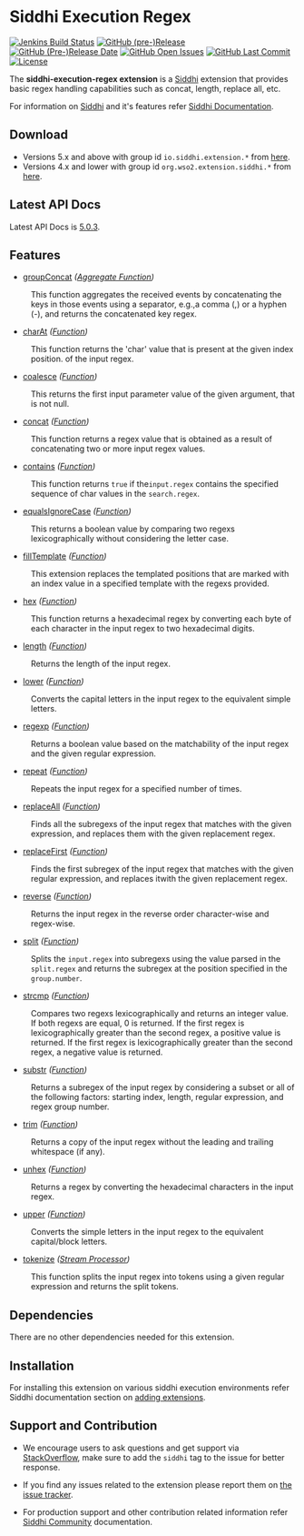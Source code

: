 Siddhi Execution Regex
======================================

  [![Jenkins Build Status](https://wso2.org/jenkins/job/siddhi/job/siddhi-execution-regex/badge/icon)](https://wso2.org/jenkins/job/siddhi/job/siddhi-execution-regex/)
  [![GitHub (pre-)Release](https://img.shields.io/github/release/siddhi-io/siddhi-execution-regex/all.svg)](https://github.com/siddhi-io/siddhi-execution-regex/releases)
  [![GitHub (Pre-)Release Date](https://img.shields.io/github/release-date-pre/siddhi-io/siddhi-execution-regex.svg)](https://github.com/siddhi-io/siddhi-execution-regex/releases)
  [![GitHub Open Issues](https://img.shields.io/github/issues-raw/siddhi-io/siddhi-execution-regex.svg)](https://github.com/siddhi-io/siddhi-execution-regex/issues)
  [![GitHub Last Commit](https://img.shields.io/github/last-commit/siddhi-io/siddhi-execution-regex.svg)](https://github.com/siddhi-io/siddhi-execution-regex/commits/master)
  [![License](https://img.shields.io/badge/License-Apache%202.0-blue.svg)](https://opensource.org/licenses/Apache-2.0)

The **siddhi-execution-regex extension** is a <a target="_blank" href="https://siddhi.io/">Siddhi</a> extension that provides basic regex handling capabilities such as concat, length, replace all, etc.

For information on <a target="_blank" href="https://siddhi.io/">Siddhi</a> and it's features refer <a target="_blank" href="https://siddhi.io/redirect/docs.html">Siddhi Documentation</a>. 

## Download

* Versions 5.x and above with group id `io.siddhi.extension.*` from <a target="_blank" href="https://mvnrepository.com/artifact/io.siddhi.extension.execution.regex/siddhi-execution-regex/">here</a>.
* Versions 4.x and lower with group id `org.wso2.extension.siddhi.*` from <a target="_blank" href="https://mvnrepository.com/artifact/org.wso2.extension.siddhi.execution.regex/siddhi-execution-regex">here</a>.

## Latest API Docs 

Latest API Docs is <a target="_blank" href="https://siddhi-io.github.io/siddhi-execution-regex/api/5.0.3">5.0.3</a>.

## Features

* <a target="_blank" href="https://siddhi-io.github.io/siddhi-execution-regex/api/5.0.3/#groupconcat-aggregate-function">groupConcat</a> *(<a target="_blank" href="http://siddhi.io/en/v5.0/docs/query-guide/#aggregate-function">Aggregate Function</a>)*<br> <div style="padding-left: 1em;"><p>This function aggregates the received events by concatenating the keys in those events using a separator, e.g.,a comma (,) or a hyphen (-), and returns the concatenated key regex.</p></div>
* <a target="_blank" href="https://siddhi-io.github.io/siddhi-execution-regex/api/5.0.3/#charat-function">charAt</a> *(<a target="_blank" href="http://siddhi.io/en/v5.0/docs/query-guide/#function">Function</a>)*<br> <div style="padding-left: 1em;"><p>This function returns the 'char' value that is present at the given index position. of the input regex.</p></div>
* <a target="_blank" href="https://siddhi-io.github.io/siddhi-execution-regex/api/5.0.3/#coalesce-function">coalesce</a> *(<a target="_blank" href="http://siddhi.io/en/v5.0/docs/query-guide/#function">Function</a>)*<br> <div style="padding-left: 1em;"><p> This returns the first input parameter value of the given argument, that is not null.</p></div>
* <a target="_blank" href="https://siddhi-io.github.io/siddhi-execution-regex/api/5.0.3/#concat-function">concat</a> *(<a target="_blank" href="http://siddhi.io/en/v5.0/docs/query-guide/#function">Function</a>)*<br> <div style="padding-left: 1em;"><p>This function returns a regex value that is obtained as a result of concatenating two or more input regex values.</p></div>
* <a target="_blank" href="https://siddhi-io.github.io/siddhi-execution-regex/api/5.0.3/#contains-function">contains</a> *(<a target="_blank" href="http://siddhi.io/en/v5.0/docs/query-guide/#function">Function</a>)*<br> <div style="padding-left: 1em;"><p>This function returns <code>true</code> if the<code>input.regex</code> contains the specified sequence of char values in the <code>search.regex</code>. </p></div>
* <a target="_blank" href="https://siddhi-io.github.io/siddhi-execution-regex/api/5.0.3/#equalsignorecase-function">equalsIgnoreCase</a> *(<a target="_blank" href="http://siddhi.io/en/v5.0/docs/query-guide/#function">Function</a>)*<br> <div style="padding-left: 1em;"><p>This returns a boolean value by comparing two regexs lexicographically without considering the letter case.</p></div>
* <a target="_blank" href="https://siddhi-io.github.io/siddhi-execution-regex/api/5.0.3/#filltemplate-function">fillTemplate</a> *(<a target="_blank" href="http://siddhi.io/en/v5.0/docs/query-guide/#function">Function</a>)*<br> <div style="padding-left: 1em;"><p>This extension replaces the templated positions that are marked with an index value in a specified template with the regexs provided.</p></div>
* <a target="_blank" href="https://siddhi-io.github.io/siddhi-execution-regex/api/5.0.3/#hex-function">hex</a> *(<a target="_blank" href="http://siddhi.io/en/v5.0/docs/query-guide/#function">Function</a>)*<br> <div style="padding-left: 1em;"><p>This function returns a hexadecimal regex by converting each byte of each character in the input regex to two hexadecimal digits.</p></div>
* <a target="_blank" href="https://siddhi-io.github.io/siddhi-execution-regex/api/5.0.3/#length-function">length</a> *(<a target="_blank" href="http://siddhi.io/en/v5.0/docs/query-guide/#function">Function</a>)*<br> <div style="padding-left: 1em;"><p>Returns the length of the input regex.</p></div>
* <a target="_blank" href="https://siddhi-io.github.io/siddhi-execution-regex/api/5.0.3/#lower-function">lower</a> *(<a target="_blank" href="http://siddhi.io/en/v5.0/docs/query-guide/#function">Function</a>)*<br> <div style="padding-left: 1em;"><p>Converts the capital letters in the input regex to the equivalent simple letters.</p></div>
* <a target="_blank" href="https://siddhi-io.github.io/siddhi-execution-regex/api/5.0.3/#regexp-function">regexp</a> *(<a target="_blank" href="http://siddhi.io/en/v5.0/docs/query-guide/#function">Function</a>)*<br> <div style="padding-left: 1em;"><p>Returns a boolean value based on the matchability of the input regex and the given regular expression.</p></div>
* <a target="_blank" href="https://siddhi-io.github.io/siddhi-execution-regex/api/5.0.3/#repeat-function">repeat</a> *(<a target="_blank" href="http://siddhi.io/en/v5.0/docs/query-guide/#function">Function</a>)*<br> <div style="padding-left: 1em;"><p>Repeats the input regex for a specified number of times.</p></div>
* <a target="_blank" href="https://siddhi-io.github.io/siddhi-execution-regex/api/5.0.3/#replaceall-function">replaceAll</a> *(<a target="_blank" href="http://siddhi.io/en/v5.0/docs/query-guide/#function">Function</a>)*<br> <div style="padding-left: 1em;"><p>Finds all the subregexs of the input regex that matches with the given expression, and replaces them with the given replacement regex.</p></div>
* <a target="_blank" href="https://siddhi-io.github.io/siddhi-execution-regex/api/5.0.3/#replacefirst-function">replaceFirst</a> *(<a target="_blank" href="http://siddhi.io/en/v5.0/docs/query-guide/#function">Function</a>)*<br> <div style="padding-left: 1em;"><p>Finds the first subregex of the input regex that matches with the given regular expression, and replaces itwith the given replacement regex.</p></div>
* <a target="_blank" href="https://siddhi-io.github.io/siddhi-execution-regex/api/5.0.3/#reverse-function">reverse</a> *(<a target="_blank" href="http://siddhi.io/en/v5.0/docs/query-guide/#function">Function</a>)*<br> <div style="padding-left: 1em;"><p>Returns the input regex in the reverse order character-wise and regex-wise.</p></div>
* <a target="_blank" href="https://siddhi-io.github.io/siddhi-execution-regex/api/5.0.3/#split-function">split</a> *(<a target="_blank" href="http://siddhi.io/en/v5.0/docs/query-guide/#function">Function</a>)*<br> <div style="padding-left: 1em;"><p>Splits the  <code>input.regex</code> into subregexs using the value parsed in the <code>split.regex</code> and returns the subregex at the position specified in the <code>group.number</code>.</p></div>
* <a target="_blank" href="https://siddhi-io.github.io/siddhi-execution-regex/api/5.0.3/#strcmp-function">strcmp</a> *(<a target="_blank" href="http://siddhi.io/en/v5.0/docs/query-guide/#function">Function</a>)*<br> <div style="padding-left: 1em;"><p>Compares two regexs lexicographically and returns an integer value. If both regexs are equal, 0 is returned. If  the first regex is lexicographically greater than the second regex, a positive value is returned. If the first regex is lexicographically greater than the second regex, a negative value is returned.</p></div>
* <a target="_blank" href="https://siddhi-io.github.io/siddhi-execution-regex/api/5.0.3/#substr-function">substr</a> *(<a target="_blank" href="http://siddhi.io/en/v5.0/docs/query-guide/#function">Function</a>)*<br> <div style="padding-left: 1em;"><p>Returns a subregex of the input regex by considering a subset or all of the following factors: starting index, length, regular expression, and regex group number.</p></div>
* <a target="_blank" href="https://siddhi-io.github.io/siddhi-execution-regex/api/5.0.3/#trim-function">trim</a> *(<a target="_blank" href="http://siddhi.io/en/v5.0/docs/query-guide/#function">Function</a>)*<br> <div style="padding-left: 1em;"><p>Returns a copy of the input regex without the leading and trailing whitespace (if any).</p></div>
* <a target="_blank" href="https://siddhi-io.github.io/siddhi-execution-regex/api/5.0.3/#unhex-function">unhex</a> *(<a target="_blank" href="http://siddhi.io/en/v5.0/docs/query-guide/#function">Function</a>)*<br> <div style="padding-left: 1em;"><p>Returns a regex by converting the hexadecimal characters in the input regex.</p></div>
* <a target="_blank" href="https://siddhi-io.github.io/siddhi-execution-regex/api/5.0.3/#upper-function">upper</a> *(<a target="_blank" href="http://siddhi.io/en/v5.0/docs/query-guide/#function">Function</a>)*<br> <div style="padding-left: 1em;"><p>Converts the simple letters in the input regex to the equivalent capital/block letters.</p></div>
* <a target="_blank" href="https://siddhi-io.github.io/siddhi-execution-regex/api/5.0.3/#tokenize-stream-processor">tokenize</a> *(<a target="_blank" href="http://siddhi.io/en/v5.0/docs/query-guide/#stream-processor">Stream Processor</a>)*<br> <div style="padding-left: 1em;"><p>This function splits the input regex into tokens using a given regular expression and returns the split tokens.</p></div>

## Dependencies 

There are no other dependencies needed for this extension. 

## Installation

For installing this extension on various siddhi execution environments refer Siddhi documentation section on <a target="_blank" href="https://siddhi.io/redirect/add-extensions.html">adding extensions</a>.

## Support and Contribution

* We encourage users to ask questions and get support via <a target="_blank" href="https://stackoverflow.com/questions/tagged/siddhi">StackOverflow</a>, make sure to add the `siddhi` tag to the issue for better response.

* If you find any issues related to the extension please report them on <a target="_blank" href="https://github.com/siddhi-io/siddhi-execution-regex/issues">the issue tracker</a>.

* For production support and other contribution related information refer <a target="_blank" href="https://siddhi.io/community/">Siddhi Community</a> documentation.
